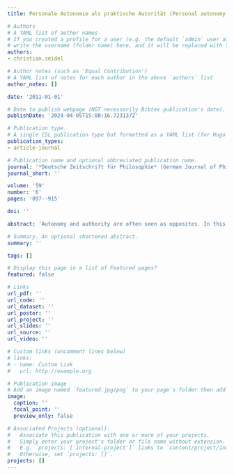 ```yaml
---
title: Personale Autonomie als praktische Autorität (Personal autonomy as practical authority)

# Authors
# A YAML list of author names
# If you created a profile for a user (e.g. the default `admin` user at `content/authors/admin/`), 
# write the username (folder name) here, and it will be replaced with their full name and linked to their profile.
authors:
- christian.seidel

# Author notes (such as 'Equal Contribution')
# A YAML list of notes for each author in the above `authors` list
author_notes: []

date: '2011-01-01'

# Date to publish webpage (NOT necessarily Bibtex publication's date).
publishDate: '2024-04-05T15:00:16.723137Z'

# Publication type.
# A single CSL publication type but formatted as a YAML list (for Hugo requirements).
publication_types:
- article-journal

# Publication name and optional abbreviated publication name.
journal: '*Deutsche Zeitschrift für Philosophie* (German Journal of Philosophy)'
journal_short: ''

volume: '59'
number: '6'
pages: '897--915'

doi: ''

abstract: 'Autonomy and authority are often seen as opposites. In this essay, I argue that autonomy should rather be seen as a domain-specific form of (practical) authority and that this view helps to identify conditions for the autonomy of individuals. To this end, I will first show parallels between the functioning of the two terms AUTONOMY and AUTHORITY and then work out what requirements this places on a conception of personal autonomy. I will then show that the difficulties faced by some internalist and externalist conceptions of autonomy originate in the fact that both approaches have a false picture of the basis on which the form of practical authority characteristic of autonomy rests. Finally, I will present a conception in which this foundation is constituted by a person`s maturity, defensibility and participation: According to this, a person is autonomous to the extent that he or she can manage his or her own affairs, defend himself or herself against outside interference and have a say in communal affairs.'

# Summary. An optional shortened abstract.
summary: ''

tags: []

# Display this page in a list of Featured pages?
featured: false

# Links
url_pdf: ''
url_code: ''
url_dataset: ''
url_poster: ''
url_project: ''
url_slides: ''
url_source: ''
url_video: ''

# Custom links (uncomment lines below)
# links:
# - name: Custom Link
#   url: http://example.org

# Publication image
# Add an image named `featured.jpg/png` to your page's folder then add a caption below.
image:
  caption: ''
  focal_point: ''
  preview_only: false

# Associated Projects (optional).
#   Associate this publication with one or more of your projects.
#   Simply enter your project's folder or file name without extension.
#   E.g. `projects: ['internal-project']` links to `content/project/internal-project/index.md`.
#   Otherwise, set `projects: []`.
projects: []
---
```


<!--- Add the **full text** or **supplementary notes** for the publication here using Markdown formatting. --->
